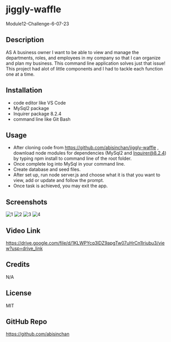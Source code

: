 # jiggly-waffle
Module12-Challenge-6-07-23

## Description
AS A business owner I want to be able to view and manage the departments, roles, and employees in my company
so that I can organize and plan my business. This command line application solves just that issue! This project had alot of little components and I had to tackle each function one at a time. 


## Installation
* code editor like VS Code
* MySql2 package
* Inquirer package 8.2.4
* command line like Git Bash

## Usage
* After cloning code from https://github.com/abisinchan/jiggly-waffle , download node modules for dependencies (MySql2 and Inquirer@8.2.4) by typing npm install to command line of the root folder. 
* Once complete log into MySql in your command line. 
* Create database and seed files. 
* After set up, run node server.js and choose what it is that you want to view, add or update and follow the prompt.
* Once task is achieved, you may exit the app. 

## Screenshots
![1](https://github.com/abisinchan/jiggly-waffle/assets/132783183/0e61d4fc-4466-4dbc-82fb-a2b9bccb523d)
![2](https://github.com/abisinchan/jiggly-waffle/assets/132783183/c4aff52c-978e-4d9e-aaf5-93330d2410e4)
![3](https://github.com/abisinchan/jiggly-waffle/assets/132783183/96b481df-cef2-4d56-b213-4525a2645197)
![4](https://github.com/abisinchan/jiggly-waffle/assets/132783183/14e77935-badc-42e0-b0a5-e915fdfe2578)

## Video Link
https://drive.google.com/file/d/1KLWPYcq3lDZ9apgTw07uHrCn1Iriubu3/view?usp=drive_link

## Credits

N/A

## License
MIT

## GitHub Repo
https://github.com/abisinchan
